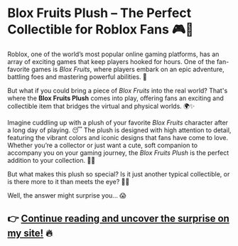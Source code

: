 # **Blox Fruits Plush – The Perfect Collectible for Roblox Fans** 🎮🧸

Roblox, one of the world’s most popular online gaming platforms, has an array of exciting games that keep players hooked for hours. One of the fan-favorite games is *Blox Fruits*, where players embark on an epic adventure, battling foes and mastering powerful abilities. 🌟

But what if you could bring a piece of *Blox Fruits* into the real world? That's where the **Blox Fruits Plush** comes into play, offering fans an exciting and collectible item that bridges the virtual and physical worlds. 🌍✨

Imagine cuddling up with a plush of your favorite *Blox Fruits* character after a long day of playing. 😴 The plush is designed with high attention to detail, featuring the vibrant colors and iconic designs that fans have come to love. Whether you’re a collector or just want a cute, soft companion to accompany you on your gaming journey, the *Blox Fruits Plush* is the perfect addition to your collection. 🧸💖

But what makes this plush so special? Is it just another typical collectible, or is there more to it than meets the eye? 🤔💭

Well, the answer might surprise you... 😱

## **👉 [Continue reading and uncover the surprise on my site!](https://bom.so/CWQYEA)** 🔥
